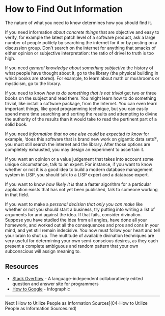 # How to Find Out Information

The nature of what you need to know determines how you should find it.

If you need information *about concrete things* that are objective and easy to verify, for example the latest patch level of a software product, ask a large number of people politely by searching the internet for it or by posting on a discussion group. Don't search on the internet for anything that smacks of either opinion or subjective interpretation: the ratio of drivel to truth is too high.

If you need *general knowledge about something subjective* the history of what people have thought about it, go to the library (the physical building in which books are stored). For example, to learn about math or mushrooms or mysticism, go to the library.

If you need to know *how to do something that is not trivial* get two or three books on the subject and read them. You might learn how to do something trivial, like install a software package, from the Internet. You can even learn important things, like good programming technique, but you can easily spend more time searching and sorting the results and attempting to divine the authority of the results than it would take to read the pertinent part of a solid book.

If you need *information that no one else could be expected to know* for example, ‘does this software that is brand new work on gigantic data sets?’, you must still search the internet and the library. After those options are completely exhausted, you may design an experiment to ascertain it.

If you want an opinion or a value judgement that takes into account some unique circumstance, talk to an expert. For instance, if you want to know whether or not it is a good idea to build a modern database management system in LISP, you should talk to a LISP expert and a database expert.

If you want to know *how likely it is* that a faster algorithm for a particular application exists that has not yet been published, talk to someone working in that field.

If you want to make a *personal decision that only you can make* like whether or not you should start a business, try putting into writing a list of arguments for and against the idea. If that fails, consider divination. Suppose you have studied the idea from all angles, have done all your homework, and worked out all the consequences and pros and cons in your mind, and yet still remain indecisive. You now must follow your heart and tell your brain to shut up. The multitude of available divination techniques are very useful for determining your own semi-conscious desires, as they each present a complete ambiguous and random pattern that your own subconscious will assign meaning to.

## Resources

- [Stack Overflow](https://www.stackoverflow.com) - A language-independent collaboratively edited question and answer site for programmers
- [How to Google](http://i.imgur.com/PbkQpLA.gif) - Infographic

---

Next [How to Utilize People as Information Sources](04-How to Utilize People as Information Sources.md)
